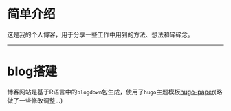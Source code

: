 # 简单介绍

这是我的个人博客，用于分享一些工作中用到的方法、想法和碎碎念。

------

# blog搭建
博客网站是基于R语言中的`blogdown`包生成，使用了`hugo`主题模板[hugo-paper](https://themes.gohugo.io/themes/hugo-paper/)(略做了一些修改调整...)

